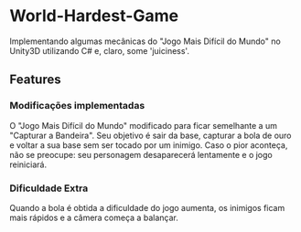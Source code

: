 # World-Hardest-Game
Implementando algumas mecânicas do "Jogo Mais Difícil do Mundo" no Unity3D utilizando C# e, claro, some 'juiciness'.

## Features
### Modificações implementadas
O "Jogo Mais Difícil do Mundo" modificado para ficar semelhante a um "Capturar a Bandeira". Seu objetivo é sair da base, capturar a bola de ouro e voltar a sua base sem ser tocado por um inimigo. Caso o pior aconteça, não se preocupe: seu personagem desaparecerá lentamente e o jogo reiniciará.
### Dificuldade Extra
Quando a bola é obtida a dificuldade do jogo aumenta, os inimigos ficam mais rápidos e a câmera começa a balançar.
